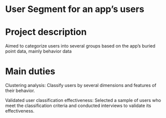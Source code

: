 # User Segment for an app’s users

# Project description

Aimed to categorize users into several groups based on the app’s buried point data, mainly behavior data

# Main duties

Clustering analysis: Classify users by several dimensions and features of their behavior.

Validated user classification effectiveness: Selected a sample of users who meet the classification criteria and conducted interviews to validate its effectiveness.


